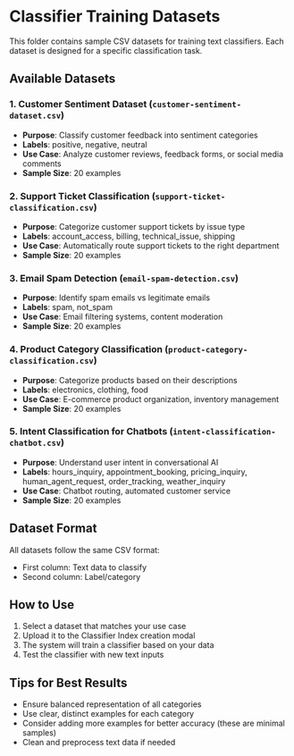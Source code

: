 # Classifier Training Datasets

This folder contains sample CSV datasets for training text classifiers. Each dataset is designed for a specific classification task.

## Available Datasets

### 1. Customer Sentiment Dataset (`customer-sentiment-dataset.csv`)
- **Purpose**: Classify customer feedback into sentiment categories
- **Labels**: positive, negative, neutral
- **Use Case**: Analyze customer reviews, feedback forms, or social media comments
- **Sample Size**: 20 examples

### 2. Support Ticket Classification (`support-ticket-classification.csv`)
- **Purpose**: Categorize customer support tickets by issue type
- **Labels**: account_access, billing, technical_issue, shipping
- **Use Case**: Automatically route support tickets to the right department
- **Sample Size**: 20 examples

### 3. Email Spam Detection (`email-spam-detection.csv`)
- **Purpose**: Identify spam emails vs legitimate emails
- **Labels**: spam, not_spam
- **Use Case**: Email filtering systems, content moderation
- **Sample Size**: 20 examples

### 4. Product Category Classification (`product-category-classification.csv`)
- **Purpose**: Categorize products based on their descriptions
- **Labels**: electronics, clothing, food
- **Use Case**: E-commerce product organization, inventory management
- **Sample Size**: 20 examples

### 5. Intent Classification for Chatbots (`intent-classification-chatbot.csv`)
- **Purpose**: Understand user intent in conversational AI
- **Labels**: hours_inquiry, appointment_booking, pricing_inquiry, human_agent_request, order_tracking, weather_inquiry
- **Use Case**: Chatbot routing, automated customer service
- **Sample Size**: 20 examples

## Dataset Format

All datasets follow the same CSV format:
- First column: Text data to classify
- Second column: Label/category

## How to Use

1. Select a dataset that matches your use case
2. Upload it to the Classifier Index creation modal
3. The system will train a classifier based on your data
4. Test the classifier with new text inputs

## Tips for Best Results

- Ensure balanced representation of all categories
- Use clear, distinct examples for each category
- Consider adding more examples for better accuracy (these are minimal samples)
- Clean and preprocess text data if needed